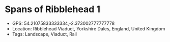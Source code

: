# Spans of Ribblehead 1

- GPS: 54.21075833333334,-2.373002777777778
- Location: Ribblehead Viaduct, Yorkshire Dales, England, United Kingdom
- Tags: Landscape, Viaduct, Rail
